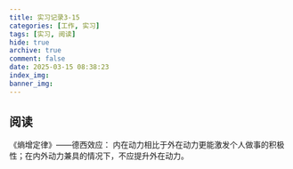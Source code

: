 ```yaml
---
title: 实习记录3-15
categories: [工作, 实习]
tags: [实习, 阅读]
hide: true
archive: true
comment: false
date: 2025-03-15 08:38:23
index_img:
banner_img:
---
```


<!-- more -->

## 阅读
《熵增定律》——德西效应：
内在动力相比于外在动力更能激发个人做事的积极性；在内外动力兼具的情况下，不应提升外在动力。